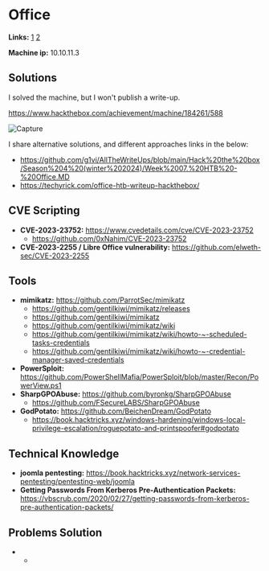 # Office 

**Links:** [1](https://www.hackthebox.com/machines/Office)  [2](https://app.hackthebox.com/machines/Office)

**Machine ip:** 10.10.11.3


## Solutions
I solved the machine, but I won't publish a write-up.

https://www.hackthebox.com/achievement/machine/184261/588

![Capture](https://github.com/h4md153v63n/CTFs/assets/5091265/5f52bc01-dfe0-4082-a762-0e54ecfb19bc)

I share alternative solutions, and different approaches links in the below:
+ https://github.com/g1vi/AllTheWriteUps/blob/main/Hack%20the%20box/Season%204%20(winter%202024)/Week%2007.%20HTB%20-%20Office.MD
+ https://techyrick.com/office-htb-writeup-hackthebox/


## CVE Scripting
+ **CVE-2023-23752:** https://www.cvedetails.com/cve/CVE-2023-23752
  + https://github.com/0xNahim/CVE-2023-23752
+ **CVE-2023-2255 / Libre Office vulnerability:** https://github.com/elweth-sec/CVE-2023-2255


## Tools
+ **mimikatz:** https://github.com/ParrotSec/mimikatz
  + https://github.com/gentilkiwi/mimikatz/releases
  + https://github.com/gentilkiwi/mimikatz
  + https://github.com/gentilkiwi/mimikatz/wiki
  + https://github.com/gentilkiwi/mimikatz/wiki/howto-~-scheduled-tasks-credentials
  + https://github.com/gentilkiwi/mimikatz/wiki/howto-~-credential-manager-saved-credentials
+ **PowerSploit:** https://github.com/PowerShellMafia/PowerSploit/blob/master/Recon/PowerView.ps1
+ **SharpGPOAbuse:** https://github.com/byronkg/SharpGPOAbuse
  + https://github.com/FSecureLABS/SharpGPOAbuse
+ **GodPotato:** https://github.com/BeichenDream/GodPotato
  + https://book.hacktricks.xyz/windows-hardening/windows-local-privilege-escalation/roguepotato-and-printspoofer#godpotato


## Technical Knowledge
+ **joomla pentesting:** https://book.hacktricks.xyz/network-services-pentesting/pentesting-web/joomla
+ **Getting Passwords From Kerberos Pre-Authentication Packets:** https://vbscrub.com/2020/02/27/getting-passwords-from-kerberos-pre-authentication-packets/


## Problems Solution
+ -
